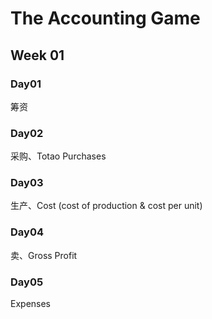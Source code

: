 # The Accounting Game

## Week 01

### Day01

筹资

### Day02

采购、Totao Purchases

### Day03

生产、Cost (cost of production & cost per unit)

### Day04

卖、Gross Profit

### Day05

Expenses
